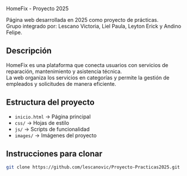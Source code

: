 HomeFix - Proyecto 2025

Página web desarrollada en 2025 como proyecto de prácticas.  
Grupo integrado por: Lescano Victoria, Liel Paula, Leyton Erick y Andino Felipe.

## Descripción
HomeFix es una plataforma que conecta usuarios con servicios de reparación, mantenimiento y asistencia técnica.  
La web organiza los servicios en categorías y permite la gestión de empleados y solicitudes de manera eficiente.

## Estructura del proyecto
- `inicio.html` → Página principal
- `css/` → Hojas de estilo
- `js/` → Scripts de funcionalidad
- `images/` → Imágenes del proyecto

## Instrucciones para clonar
```bash
git clone https://github.com/lescanovic/Proyecto-Practicas2025.git
